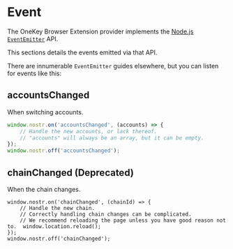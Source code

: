 # Event

The OneKey Browser Extension provider implements the [Node.js `EventEmitter`](https://nodejs.org/api/events.html) API.

This sections details the events emitted via that API.

There are innumerable `EventEmitter` guides elsewhere, but you can listen for events like this:



## accountsChanged

When switching accounts.

```javascript
window.nostr.on('accountsChanged', (accounts) => {  
    // Handle the new accounts, or lack thereof.
    // "accounts" will always be an array, but it can be empty.
});
window.nostr.off('accountsChanged');
```

## chainChanged **(Deprecated)**

When the chain changes.

```
window.nostr.on('chainChanged', (chainId) => {  
    // Handle the new chain.  
    // Correctly handling chain changes can be complicated.  
    // We recommend reloading the page unless you have good reason not to.  window.location.reload();
});
window.nostr.off('chainChanged');
```
